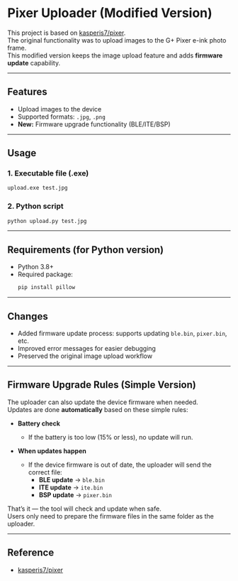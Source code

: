# Pixer Uploader (Modified Version)

This project is based on [kasperis7/pixer](https://github.com/kasperis7/pixer).  
The original functionality was to upload images to the G+ Pixer e-ink photo frame.  
This modified version keeps the image upload feature and adds **firmware update** capability.

---

## Features
- Upload images to the device  
- Supported formats: `.jpg`, `.png`  
- **New:** Firmware upgrade functionality (BLE/ITE/BSP)  

---

## Usage

### 1. Executable file (.exe)
```bash
upload.exe test.jpg
```

### 2. Python script
```bash
python upload.py test.jpg
```

---

## Requirements (for Python version)
- Python 3.8+
- Required package:
  ```bash
  pip install pillow
  ```

---

## Changes
- Added firmware update process: supports updating `ble.bin`, `pixer.bin`, etc.  
- Improved error messages for easier debugging  
- Preserved the original image upload workflow  

---

## Firmware Upgrade Rules (Simple Version)

The uploader can also update the device firmware when needed.  
Updates are done **automatically** based on these simple rules:

- **Battery check**  
  - If the battery is too low (15% or less), no update will run.

- **When updates happen**  
  - If the device firmware is out of date, the uploader will send the correct file:
    - **BLE update** → `ble.bin`
    - **ITE update** → `ite.bin`
    - **BSP update** → `pixer.bin`

That’s it — the tool will check and update when safe.  
Users only need to prepare the firmware files in the same folder as the uploader.

---

## Reference
- [kasperis7/pixer](https://github.com/kasperis7/pixer)

